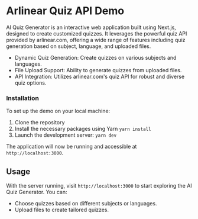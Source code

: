 # Arlinear Quiz API Demo
AI Quiz Generator is an interactive web application built using Next.js, designed to create customized quizzes. It leverages the powerful quiz API provided by arlinear.com, offering a wide range of features including quiz generation based on subject, language, and uploaded files.
- Dynamic Quiz Generation: Create quizzes on various subjects and languages.
- File Upload Support: Ability to generate quizzes from uploaded files.
- API Integration: Utilizes arlinear.com's quiz API for robust and diverse quiz options.

### Installation
To set up the demo on your local machine:

1. Clone the repository
3. Install the necessary packages using Yarn
`yarn install`
4. Launch the development server:
`yarn dev`

The application will now be running and accessible at `http://localhost:3000`.

## Usage
With the server running, visit `http://localhost:3000` to start exploring the AI Quiz Generator. You can:
- Choose quizzes based on different subjects or languages.
- Upload files to create tailored quizzes.
